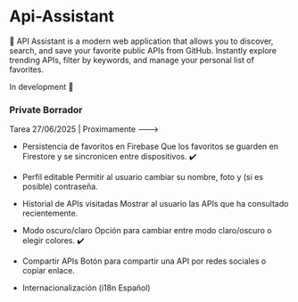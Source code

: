 
# Api-Assistant
🤖​ API Assistant is a modern web application that allows you to discover, search, and save your favorite public APIs from GitHub. Instantly explore trending APIs, filter by keywords, and manage your personal list of favorites.

In development 💭​

### Private Borrador

Tarea 27/06/2025 | Proximamente --->

- Persistencia de favoritos en Firebase
Que los favoritos se guarden en Firestore y se sincronicen entre dispositivos. ✔️

- Perfil editable
Permitir al usuario cambiar su nombre, foto y (si es posible) contraseña.

- Historial de APIs visitadas
Mostrar al usuario las APIs que ha consultado recientemente.

- Modo oscuro/claro
Opción para cambiar entre modo claro/oscuro o elegir colores. ✔️

- Compartir APIs
Botón para compartir una API por redes sociales o copiar enlace.

- Internacionalización (i18n Español) 
